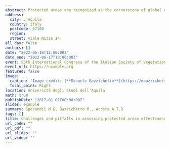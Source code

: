 ```yaml
---
abstract: Protected areas are recognized as the cornerstone of global conservation efforts, yet their effectiveness in safeguarding biodiversity is currently debated. Specifically, in spite of a number of studies focused on measuring representativeness (e.g. how many species do protected areas host as opposed to non-protected areas), evaluations of biodiversity outcomes are mostly lacking. The most important reasons for that include conceptual and terminological confusion surrounding the definition of effectiveness, as well as difficulties in its measurement. In turn, this is due to the lack of fine temporal field data, but also to uncertainties related to defining objectives and choosing the correct indicators. Finally, the absence of experimental designs requires us to undergo a thoughtful pre-processing and analysis of observational data, which often implies borrowing tools from other scientific disciplines. After introducing basic concepts and highlighting potential pitfalls in performing outcome-based evaluations of protected areas effectiveness, we will present a case study on Mediterranean coastal dunes, currently listed among the most threatened ecosystems on Earth. Results did not reveal substantial differences between protected and non-protected areas, highlighting the importance of overcoming mere legal existence and incorporating effective management to achieve the target of maintaining and/or improving the conservation status of these fragile habitats. All in all, our findings call for extending similar analyses to additional habitats, thereby assessing the actual contribution of protected areas to safeguarding biodiversity in the context of an adaptive management strategy.
address:
  city: L'Aquila
  country: Italy
  postcode: 67100
  region:
  street: viale Nizza 14
all_day: false
authors: []
date: "2022-06-16T12:00:00Z"
date_end: "2022-06-17T19:00:00Z"
event: 55th International Congress of the Italian Society of Vegetation Science (SISV) “Vegetation Science and Global Changes - Scenarios, Challenges and Innovation.
event_url: https://example.org
featured: false
image:
  caption: 'Image credit: [**Manuele Bazzichetto**](https://mbazzichetto.netlify.app)'
  focal_point: Right
location: Università degli Studi dell'Aquila
math: true
publishDate: "2017-01-01T00:00:00Z"
slides: example
summary: Sperandii M.G, Bazzichetto M., Acosta A.T.R
tags: []
title: Challenges and pitfalls in assessing protected areas effectiveness (invited talk)
url_code: ""
url_pdf: ""
url_slides: ""
url_video: ""
---
```

